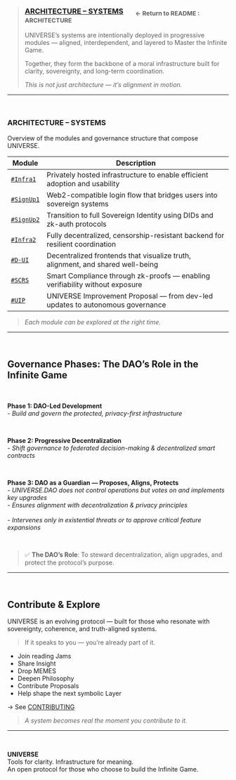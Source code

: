 >### [ARCHITECTURE – SYSTEMS](../README.md#intro-architecture) &nbsp;&nbsp;&nbsp;&nbsp;&nbsp; <sub>← Return to README : ARCHITECTURE 
>UNIVERSE’s systems are intentionally deployed in progressive modules — aligned, interdependent, and layered to Master the Infinite Game.
>
>Together, they form the backbone of a moral infrastructure built for clarity, sovereignty, and long-term coordination.
>
>_This is not just architecture — it’s alignment in motion._

---

<br>

### ARCHITECTURE – SYSTEMS

Overview of the modules and governance structure that compose UNIVERSE.


| **Module** | **Description** |
|------------|-----------------|
| [`#Infra1`](#infra1) | Privately hosted infrastructure to enable efficient adoption and usability |
| [`#SignUp1`](#signup1) | Web2-compatible login flow that bridges users into sovereign systems |
| [`#SignUp2`](#signup2) | Transition to full Sovereign Identity using DIDs and zk-auth protocols |
| [`#Infra2`](#infra2) | Fully decentralized, censorship-resistant backend for resilient coordination |
| [`#D-UI`](#d-ui) | Decentralized frontends that visualize truth, alignment, and shared well-being |
| [`#SCRS`](#scrs) | Smart Compliance through zk-proofs — enabling verifiability without exposure |
| [`#UIP`](#uip) | UNIVERSE Improvement Proposal — from dev-led updates to autonomous governance |

> _Each module can be explored at the right time._


---

<br>

## Governance Phases: The DAO’s Role in the Infinite Game

<br>

**Phase 1: DAO-Led Development**  
_- Build and govern the protected, privacy-first infrastructure_

<br>

**Phase 2: Progressive Decentralization**  
_- Shift governance to federated decision-making & decentralized smart contracts_

<br>

**Phase 3: DAO as a Guardian  — Proposes, Aligns, Protects** <br> 
_- UNIVERSE.DAO does not control operations but votes on and implements key upgrades_ <br> 
_- Ensures alignment with decentralization & privacy principles_ <br>   
_- Intervenes only in existential threats or to approve critical feature expansions_ <br> 

<br>

>✅ **The DAO’s Role**: To steward decentralization, align upgrades, and protect the protocol’s purpose.

---

<br>

## Contribute & Explore

UNIVERSE is an evolving protocol — built for those who resonate with sovereignty, coherence, and truth-aligned systems.

> If it speaks to you — you’re already part of it.

- Join reading Jams 
- Share Insight  
- Drop MEMES
- Deepen Philosophy
- Contribute Proposals 
- Help shape the next symbolic Layer

→ See [CONTRIBUTING](../CONTRIBUTING.md)


> _A system becomes real the moment you contribute to it._

---

<br>

**UNIVERSE**  
Tools for clarity. Infrastructure for meaning.  
An open protocol for those who choose to build the Infinite Game.
